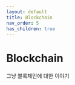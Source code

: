 ```yaml
---
layout: default
title: Blockchain
nav_order: 5
has_children: true
---
```


# Blockchain

그냥 블록체인에 대한 이야기
